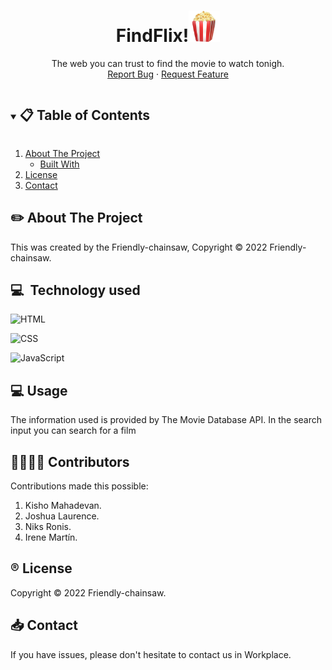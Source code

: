 
<p align="center">
  <a href="https://github.com/Friendly-chainsaw/find-flix.git"></a>

  <h1 align="center">FindFlix!<img style="width: 50px" src="popcorn.png"></h1>

  <p align="center">
    The web you can trust to find the movie to watch tonigh.
    <br />
    <a href="https://github.com/Friendly-chainsaw/find-flix/issues">Report Bug</a>
    ·
    <a href="https://github.com/Friendly-chainsaw/find-flix/issues">Request Feature</a>
  </p>
</p>

<!-- TABLE OF CONTENTS -->
<details open="open">
  <summary><h2 style="display: inline-block"> 📋 Table of Contents</h2></summary>
  <ol>
    <li>
      <a href="#about-the-project">About The Project</a>
      <ul><li><a href="#built-with">Built With</a></li></ul>
    </li>
    <li><a href="#license">License</a></li>
    <li><a href="#contact">Contact</a></li>
  </ol>
</details>



<!-- ABOUT THE PROJECT -->
## ✏️ About The Project

This was created by the Friendly-chainsaw, Copyright © 2022 Friendly-chainsaw.

## 💻&nbsp; Technology used

![HTML](https://img.shields.io/badge/HTML5-E34F26?style=for-the-badge&logo=html5&logoColor=white)

![CSS](https://img.shields.io/badge/CSS3-1572B6?style=for-the-badge&logo=css3&logoColor=white)

![JavaScript](https://img.shields.io/badge/JavaScript-323330?style=for-the-badge&logo=javascript&logoColor=F7DF1E)

<!-- ### Diagrams
- <a href="">Use Case Diagram</a>

- <a href="">Class Diagram</a> --

<!-- USAGE EXAMPLES -->
## 💻 Usage

The information used is provided by The Movie Database API.
In the search input you can search for a film

## 👩‍👩‍👧‍👧 Contributors

Contributions made this possible:

1. Kisho Mahadevan.
2. Joshua Laurence.
3. Niks Ronis.
4. Irene Martín.

<!-- LICENSE -->
## ®️ License

Copyright © 2022 Friendly-chainsaw.

<!-- CONTACT -->
## 📥 Contact

If you have issues, please don't hesitate to contact us in Workplace.
